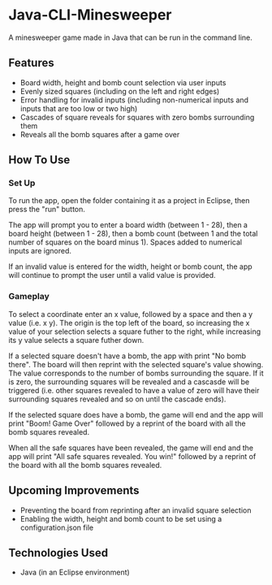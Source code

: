 # Java-CLI-Minesweeper

A minesweeper game made in Java that can be run in the command line.

## Features

- Board width, height and bomb count selection via user inputs
- Evenly sized squares (including on the left and right edges)
- Error handling for invalid inputs (including non-numerical inputs and inputs that are too low or two high)
- Cascades of square reveals for squares with zero bombs surrounding them
- Reveals all the bomb squares after a game over

## How To Use

### Set Up

To run the app, open the folder containing it as a project in Eclipse, then press the "run" button.

The app will prompt you to enter a board width (between 1 - 28), then a board height (between 1 - 28), then a bomb count (between 1 and the total number of squares on the board minus 1). Spaces added to numerical inputs are ignored.

If an invalid value is entered for the width, height or bomb count, the app will continue to prompt the user until a valid value is provided.

### Gameplay

To select a coordinate enter an x value, followed by a space and then a y value (i.e. x y). The origin is the top left of the board, so increasing the x value of your selection selects a square futher to the right, while increasing its y value selects a square futher down.

If a selected square doesn't have a bomb, the app with print "No bomb there". The board will then reprint with the selected square's value showing. The value corresponds to the number of bombs surrounding the square. If it is zero, the surrounding squares will be revealed and a cascasde will be triggered (i.e. other squares revealed to have a value of zero will have their surrounding squares revealed and so on until the cascade ends).

If the selected square does have a bomb, the game will end and the app will print "Boom! Game Over" followed by a reprint of the board with all the bomb squares revealed.

When all the safe squares have been revealed, the game will end and the app will print "All safe squares revealed. You win!" followed by a reprint of the board with all the bomb squares revealed.

## Upcoming Improvements

- Preventing the board from reprinting after an invalid square selection
- Enabling the width, height and bomb count to be set using a configuration.json file

## Technologies Used

- Java (in an Eclipse environment)
